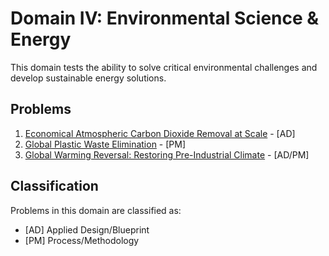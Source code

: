 # Domain IV: Environmental Science & Energy

This domain tests the ability to solve critical environmental challenges and develop sustainable energy solutions.

## Problems

1. [Economical Atmospheric Carbon Dioxide Removal at Scale](carbon_removal.md) - [AD]
2. [Global Plastic Waste Elimination](plastic_waste.md) - [PM]
3. [Global Warming Reversal: Restoring Pre-Industrial Climate](global_warming_reversal.md) - [AD/PM]

## Classification

Problems in this domain are classified as:
- [AD] Applied Design/Blueprint
- [PM] Process/Methodology
